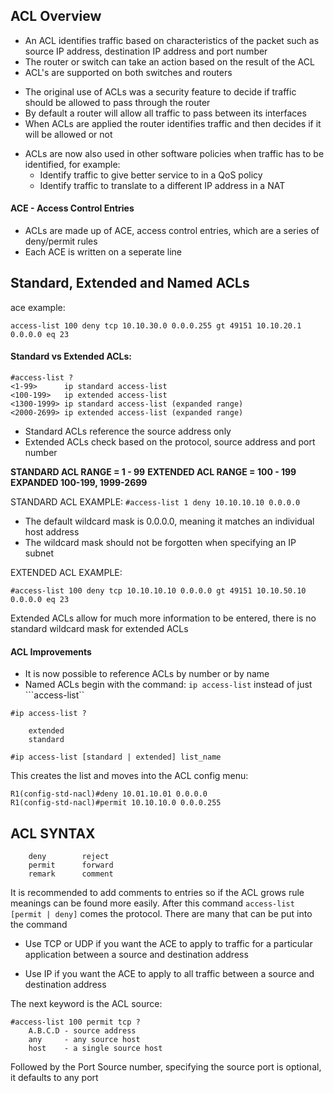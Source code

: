 ## ACL Overview

* An ACL identifies traffic based on characteristics of the packet such as source IP address, destination IP address and port number
* The router or switch can take an action based on the result of the ACL 
* ACL's are supported on both switches and routers

- The original use of ACLs was a security feature to decide if traffic should be allowed to pass through the router
- By default a router will allow all traffic to pass between its interfaces
- When ACLs are applied the router identifies traffic and then decides if it will be allowed or not 

* ACLs are now also used in other software policies when traffic has to be identified, for example:
    - Identify traffic to give better service to in a QoS policy
    - Identify traffic to translate to a different IP address in a NAT

#### ACE - Access Control Entries
- ACLs are made up of ACE, access control entries, which are a series of deny/permit rules
- Each ACE is written on a seperate line

## Standard, Extended and Named ACLs
ace example:
```
access-list 100 deny tcp 10.10.30.0 0.0.0.255 gt 49151 10.10.20.1 0.0.0.0 eq 23
```
#### Standard vs Extended ACLs:
```
#access-list ?
<1-99>      ip standard access-list
<100-199>   ip extended access-list
<1300-1999> ip standard access-list (expanded range)
<2000-2699> ip extended access-list (expanded range)
```

- Standard ACLs reference the source address only
- Extended ACLs check based on the protocol, source address and port number

**STANDARD ACL RANGE = 1 - 99**
**EXTENDED ACL RANGE = 100 - 199**
**EXPANDED 100-199, 1999-2699**

STANDARD ACL EXAMPLE: ```#access-list 1 deny 10.10.10.10 0.0.0.0```
 
* The default wildcard mask is 0.0.0.0, meaning it matches an individual host address
* The wildcard mask should not be forgotten when specifying an IP subnet

EXTENDED ACL EXAMPLE:
```
#access-list 100 deny tcp 10.10.10.10 0.0.0.0 gt 49151 10.10.50.10 0.0.0.0 eq 23
```

Extended ACLs allow for much more information to be entered, there is no standard wildcard mask for extended ACLs

#### ACL Improvements
- It is now possible to reference ACLs by number or by name 
- Named ACLs begin with the command: ```ip access-list``` instead of just ```access-list``
 
```
#ip access-list ?

    extended
    standard
```

```
#ip access-list [standard | extended] list_name
```
This creates the list and moves into the ACL config menu:
```
R1(config-std-nacl)#deny 10.01.10.01 0.0.0.0
R1(config-std-nacl)#permit 10.10.10.0 0.0.0.255
```

## ACL SYNTAX

```R1(config)#access-list 100 ?
    deny        reject
    permit      forward
    remark      comment
```

It is recommended to add comments to entries so if the ACL grows rule meanings can be found more easily. 
After this command ```access-list [permit | deny]``` comes the protocol. There are many that can be put into the command

- Use TCP or UDP if you want the ACE to apply to traffic for a particular application between a source and destination address 

- Use IP if you want the ACE to apply to all traffic between a source and destination address

The next keyword is the ACL source:
```
#access-list 100 permit tcp ?
    A.B.C.D - source address
    any     - any source host
    host    - a single source host
```

Followed by the Port Source number, specifying the source port is optional, it defaults to any port
 














